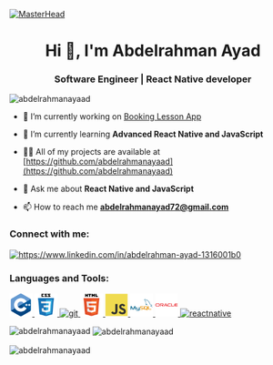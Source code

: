 [![MasterHead](https://visualmodo.com/wp-content/uploads/2022/01/Top-15-React-Native-Tools-for-Mobile-App-Developers-in-2022.png)](https://www.linkedin.com/in/abdelrahman-ayad-1316001b0/)
<h1 align="center">Hi 👋, I'm Abdelrahman Ayad</h1>
<h3 align="center">Software Engineer | React Native developer</h3>
<p align="left"> <img src="https://komarev.com/ghpvc/?username=abdelrahmanayaad&label=Profile%20views&color=0e75b6&style=flat" alt="abdelrahmanayaad" /> </p>

- 🔭 I’m currently working on [Booking Lesson App](https://github.com/IconicTeam/BookingLessons)

- 🌱 I’m currently learning **Advanced React Native and JavaScript**

- 👨‍💻 All of my projects are available at [https://github.com/abdelrahmanayaad](https://github.com/abdelrahmanayaad)

- 💬 Ask me about **React Native and JavaScript**

- 📫 How to reach me **abdelrahmanayad72@gmail.com**

<h3 align="left">Connect with me:</h3>
<p align="left">
<a href="https://linkedin.com/in/https://www.linkedin.com/in/abdelrahman-ayad-1316001b0" target="blank"><img align="center" src="https://raw.githubusercontent.com/rahuldkjain/github-profile-readme-generator/master/src/images/icons/Social/linked-in-alt.svg" alt="https://www.linkedin.com/in/abdelrahman-ayad-1316001b0" height="30" width="40" /></a>
</p>

<h3 align="left">Languages and Tools:</h3>
<p align="left"> <a href="https://www.w3schools.com/cpp/" target="_blank" rel="noreferrer"> <img src="https://raw.githubusercontent.com/devicons/devicon/master/icons/cplusplus/cplusplus-original.svg" alt="cplusplus" width="40" height="40"/> </a> <a href="https://www.w3schools.com/css/" target="_blank" rel="noreferrer"> <img src="https://raw.githubusercontent.com/devicons/devicon/master/icons/css3/css3-original-wordmark.svg" alt="css3" width="40" height="40"/> </a> <a href="https://git-scm.com/" target="_blank" rel="noreferrer"> <img src="https://www.vectorlogo.zone/logos/git-scm/git-scm-icon.svg" alt="git" width="40" height="40"/> </a> <a href="https://www.w3.org/html/" target="_blank" rel="noreferrer"> <img src="https://raw.githubusercontent.com/devicons/devicon/master/icons/html5/html5-original-wordmark.svg" alt="html5" width="40" height="40"/> </a> <a href="https://developer.mozilla.org/en-US/docs/Web/JavaScript" target="_blank" rel="noreferrer"> <img src="https://raw.githubusercontent.com/devicons/devicon/master/icons/javascript/javascript-original.svg" alt="javascript" width="40" height="40"/> </a> <a href="https://www.mysql.com/" target="_blank" rel="noreferrer"> <img src="https://raw.githubusercontent.com/devicons/devicon/master/icons/mysql/mysql-original-wordmark.svg" alt="mysql" width="40" height="40"/> </a> <a href="https://www.oracle.com/" target="_blank" rel="noreferrer"> <img src="https://raw.githubusercontent.com/devicons/devicon/master/icons/oracle/oracle-original.svg" alt="oracle" width="40" height="40"/> </a> <a href="https://reactnative.dev/" target="_blank" rel="noreferrer"> <img src="https://reactnative.dev/img/header_logo.svg" alt="reactnative" width="40" height="40"/> </a> </p>

<p><img align="left" src="https://github-readme-stats.vercel.app/api/top-langs?username=abdelrahmanayaad&show_icons=true&locale=en&layout=compact" alt="abdelrahmanayaad" /></p>

<p>&nbsp;<img align="center" src="https://github-readme-stats.vercel.app/api?username=abdelrahmanayaad&show_icons=true&locale=en" alt="abdelrahmanayaad" /></p>

<p><img align="center" src="https://github-readme-streak-stats.herokuapp.com/?user=abdelrahmanayaad&" alt="abdelrahmanayaad" /></p>
